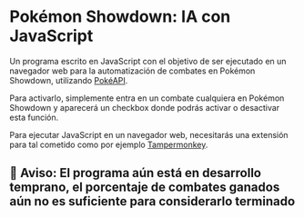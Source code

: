 # Pokémon Showdown: IA con JavaScript
Un programa escrito en JavaScript con el objetivo de ser ejecutado en un navegador web para la automatización de combates en Pokémon Showdown, utilizando <a href="https://pokeapi.co/">PokéAPI</a>.

Para activarlo, simplemente entra en un combate cualquiera en Pokémon Showdown y aparecerá un checkbox donde podrás activar o desactivar esta función.

Para ejecutar JavaScript en un navegador web, necesitarás una extensión para tal cometido como por ejemplo <a href="https://www.tampermonkey.net/">Tampermonkey</a>.

## 🔧 Aviso: El programa aún está en desarrollo temprano, el porcentaje de combates ganados aún no es suficiente para considerarlo terminado

